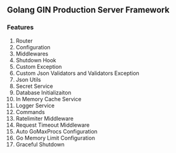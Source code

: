 ## Golang GIN Production Server Framework

### Features
1. Router
2. Configuration
3. Middlewares
4. Shutdown Hook
5. Custom Exception
6. Custom Json Validators and Validators Exception
7. Json Utils
8. Secret Service
9. Database Initializaiton
10. In Memory Cache Service
11. Logger Service
12. Commands
13. Ratelimiter Middleware
14. Request Timeout Middleware
15. Auto GoMaxProcs Configuration
16. Go Memory Limit Configuration
17. Graceful Shutdown
